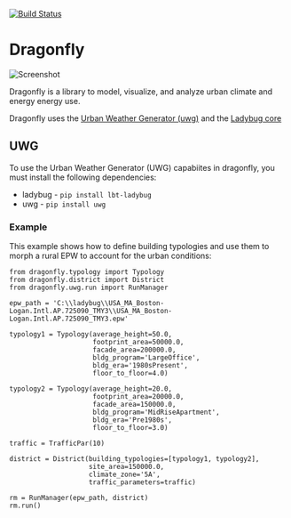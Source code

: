 [![Build Status](https://travis-ci.org/ladybug-tools/dragonfly.svg?branch=master)](https://travis-ci.org/ladybug-tools/dragonfly)

# Dragonfly
![Screenshot](https://github.com/chriswmackey/Dragonfly/blob/master/dragonfly.png)

Dragonfly is a library to model, visualize, and analyze urban climate and energy energy use.

Dragonfly uses the [Urban Weather Generator (uwg)](https://github.com/ladybug-tools/urbanWeatherGen) and the [Ladybug core](https://github.com/ladybug-tools/ladybug)

## UWG
To use the Urban Weather Generator (UWG) capabiites in dragonfly, you must install the following dependencies:
* ladybug - `pip install lbt-ladybug`
* uwg - `pip install uwg`

### Example
This example shows how to define building typologies and use them to morph a rural EPW to account for the urban conditions:

```
from dragonfly.typology import Typology
from dragonfly.district import District
from dragonfly.uwg.run import RunManager

epw_path = 'C:\\ladybug\\USA_MA_Boston-Logan.Intl.AP.725090_TMY3\\USA_MA_Boston-Logan.Intl.AP.725090_TMY3.epw'

typology1 = Typology(average_height=50.0,
                     footprint_area=50000.0,
                     facade_area=200000.0,
                     bldg_program='LargeOffice',
                     bldg_era='1980sPresent',
                     floor_to_floor=4.0)
                     
typology2 = Typology(average_height=20.0,
                     footprint_area=20000.0,
                     facade_area=150000.0,
                     bldg_program='MidRiseApartment',
                     bldg_era='Pre1980s',
                     floor_to_floor=3.0)
                     
traffic = TrafficPar(10)

district = District(building_typologies=[typology1, typology2],
                    site_area=150000.0,
                    climate_zone='5A',
                    traffic_parameters=traffic)

rm = RunManager(epw_path, district)
rm.run()
```
